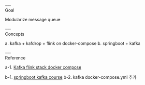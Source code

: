 ---\
Goal

Modularize message queue




---\
Concepts

a. kafka + kafdrop + flink on docker-compose
b. springboot + kafka



---\
Reference


a-1. [Kafka flink stack docker compose](https://github.com/jaysooo/kafka-flink-stack-docker-compose)

b-1. [springboot kafka course](https://github.dev/RameshMF/springboot-kafka-course)
b-2. kafka docker-compose.yml 추가
